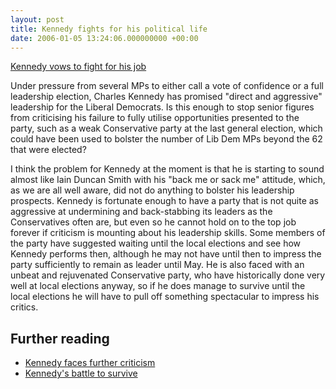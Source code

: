 ```yaml
---
layout: post
title: Kennedy fights for his political life
date: 2006-01-05 13:24:06.000000000 +00:00
---
```


[Kennedy vows to fight for his job](http://news.bbc.co.uk/1/hi/uk_politics/4579540.stm)

Under pressure from several MPs to either call a vote of confidence or a full leadership election, Charles Kennedy has promised "direct and aggressive" leadership for the Liberal Democrats. Is this enough to stop senior figures from criticising his failure to fully utilise opportunities presented to the party, such as a weak Conservative party at the last general election, which could have been used to bolster the number of Lib Dem MPs beyond the 62 that were elected?

I think the problem for Kennedy at the moment is that he is starting to sound almost like Iain Duncan Smith with his "back me or sack me" attitude, which, as we are all well aware, did not do anything to bolster his leadership prospects. Kennedy is fortunate enough to have a party that is not quite as aggressive at undermining and back-stabbing its leaders as the Conservatives often are, but even so he cannot hold on to the top job forever if criticism is mounting about his leadership skills. Some members of the party have suggested waiting until the local elections and see how Kennedy performs then, although he may not have until then to impress the party sufficiently to remain as leader until May. He is also faced with an unbeat and rejuvenated Conservative party, who have historically done very well at local elections anyway, so if he does manage to survive until the local elections he will have to pull off something spectacular to impress his critics.

## Further reading

 * [Kennedy faces further criticism](http://news.bbc.co.uk/1/hi/uk_politics/4576824.stm)
 * [Kennedy's battle to survive](http://news.bbc.co.uk/1/hi/uk_politics/4580350.stm)
